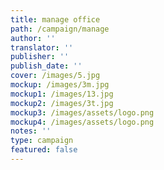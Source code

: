 ```yaml
---
title: manage office
path: /campaign/manage
author: ''
translator: ''
publisher: ''
publish_date: ''
cover: /images/5.jpg
mockup: /images/3m.jpg
mockup1: /images/13.jpg
mockup2: /images/3t.jpg
mockup3: /images/assets/logo.png
mockup4: /images/assets/logo.png
notes: ''
type: campaign
featured: false
---
```


